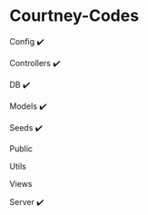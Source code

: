 # Courtney-Codes

Config ✔️

Controllers  ✔️   

DB ✔️    

Models ✔️    

Seeds ✔️    

Public    

Utils    

Views    

Server ✔️    
